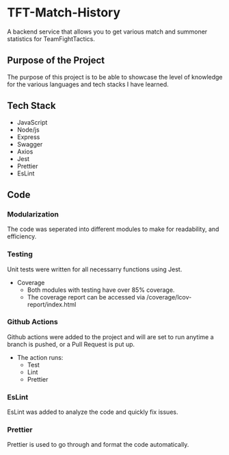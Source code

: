 # TFT-Match-History

A backend service that allows you to get various match and summoner statistics for TeamFightTactics.

## Purpose of the Project

The purpose of this project is to be able to showcase the level of knowledge for the various languages and tech stacks I have learned.

## Tech Stack

* JavaScript
* Node/js
* Express
* Swagger
* Axios
* Jest
* Prettier
* EsLint

## Code

### Modularization

The code was seperated into different modules to make for readability, and efficiency.

### Testing

Unit tests were written for all necessarry functions using Jest.
* Coverage
    * Both modules with testing have over 85% coverage.
    * The coverage report can be accessed via /coverage/lcov-report/index.html

### Github Actions

Github actions were added to the project and will are set to run anytime a branch is pushed, or a Pull Request is put up.
* The action runs:
    * Test
    * Lint
    * Prettier

### EsLint

EsLint was added to analyze the code and quickly fix issues.

### Prettier

Prettier is used to go through and format the code automatically.